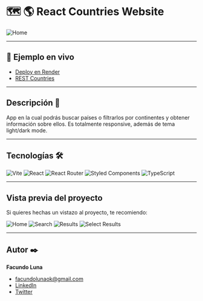 # 🗺 🌎 React Countries Website

![Home](https://i.ibb.co/NpxWvPC/countries-y5uj-onrender-com-4.png)

---

## 🚀 Ejemplo en vivo

- [Deploy en Render](https://countries-y5uj.onrender.com)
- [REST Countries](https://restcountries.com)

---

## Descripción 📑

App en la cual podrás buscar países o filtrarlos por continentes y obtener información sobre ellos. Es totalmente responsive, además de tema light/dark mode.

---

## Tecnologías 🛠

![Vite](https://img.shields.io/badge/Vite-B73BFE?style=for-the-badge&logo=vite&logoColor=FFD62E)
![React](https://img.shields.io/badge/React-20232A?style=for-the-badge&logo=react&logoColor=61DAFB)
![React Router](https://img.shields.io/badge/React_Router-CA4245?style=for-the-badge&logo=react-router&logoColor=white)
![Styled Components](https://img.shields.io/badge/styled--components-DB7093?style=for-the-badge&logo=styled-components&logoColor=white)
![TypeScript](https://img.shields.io/badge/TypeScript-007ACC?style=for-the-badge&logo=typescript&logoColor=white)

---

## Vista previa del proyecto

Si quieres hechas un vistazo al proyecto, te recomiendo:

![Home](https://i.ibb.co/NpxWvPC/countries-y5uj-onrender-com-4.png)
![Search](https://i.ibb.co/P5cJ7Rb/countries-y5uj-onrender-com-1-1.png)
![Results](https://i.ibb.co/TccdcHq/countries-y5uj-onrender-com-2-1.png)
![Select Results](https://i.ibb.co/QcLyFvC/countries-y5uj-onrender-com-3-1.png)

---

## Autor ✒️

**Facundo Luna**

- [facundolunaok@gmail.com](facundolunaok@gmail.com)
- [LinkedIn](https://www.linkedin.com/in/facundoluna/)
- [Twitter](https://twitter.com/FacuFrontend)
